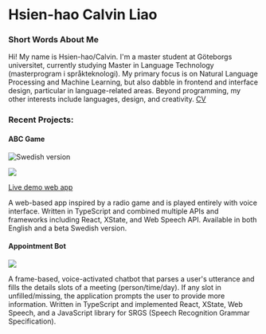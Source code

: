 # Hsien-hao Calvin Liao
### Short Words About Me
Hi! My name is Hsien-hao/Calvin. I'm a master student at Göteborgs universitet, currently studying Master in Language Technology (masterprogram i språkteknologi).
My primary focus is on Natural Language Processing and Machine Learning, but also dabble in frontend and interface design, particular in language-related areas.
Beyond programming, my other interests include languages, design, and creativity.
[CV](https://github.com/chickenbror/LiaoCalvin/blob/e6630b2a2e9f10c8e866a944391a1a5e97a718a7/Liao%20CV_EnSv.pdf)

### Recent Projects:
#### ABC Game


![Swedish version](https://media.giphy.com/media/SxBHJI0JoVd5jbmRGB/giphy.gif)


![](https://media.giphy.com/media/FLj65JIF1olGbW3Meu/giphy.gif)


[Live demo web app](http://chickenbror.github.io/ABCgame "(http://chickenbror.github.io/ABCgame")


A web-based app inspired by a radio game and is played entirely with voice interface. Written in TypeScript and combined multiple APIs and frameworks including React, XState, and Web Speech API. Available in both English and a beta Swedish version.

#### Appointment Bot

![](https://media.giphy.com/media/j1bGfUM1MGQBz7XvO6/giphy.gif)

A frame-based, voice-activated chatbot that parses a user's utterance and fills the details slots of a meeting (person/time/day). If any slot in unfilled/missing, the application prompts the user to provide more information. Written in TypeScript and implemented React, XState, Web Speech, and a JavaScript library for SRGS (Speech Recognition Grammar Specification).
